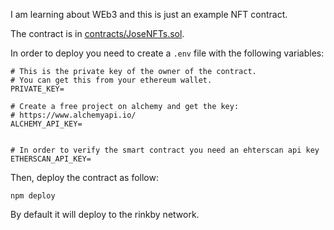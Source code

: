 I am learning about WEb3 and this is just an example NFT contract.

The contract is in [contracts/JoseNFTs.sol](contracts/JoseNFTs.sol).

In order to deploy you need to create a `.env` file with the following variables:

```
# This is the private key of the owner of the contract.
# You can get this from your ethereum wallet.
PRIVATE_KEY=

# Create a free project on alchemy and get the key:
# https://www.alchemyapi.io/
ALCHEMY_API_KEY=


# In order to verify the smart contract you need an ehterscan api key
ETHERSCAN_API_KEY=
```


Then, deploy the contract as follow:

```
npm deploy
```

By default it will deploy to the rinkby network.
